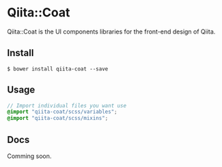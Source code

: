# Qiita::Coat
Qiita::Coat is the UI components libraries for the front-end design of Qiita.

## Install
```
$ bower install qiita-coat --save
```

## Usage
```scss
// Import individual files you want use
@import "qiita-coat/scss/variables";
@import "qiita-coat/scss/mixins";
```

## Docs
Comming soon.
